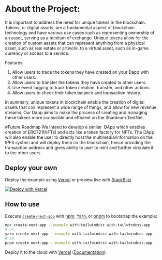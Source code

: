 # About the Project:

It is important to address the need for unique tokens in the blockchain. Tokens, or digital assets, are a fundamental aspect of blockchain technology and have various use cases such as representing ownership of an asset, serving as a medium of exchange.
Unique tokens allow for the creation of custom assets that can represent anything from a physical asset, such as real estate or artwork, to a virtual asset, such as in-game currency or access to a service. 

Features:
1. Allow users to trade the tokens they have created on your Dapp with other users.
2. Allow users to transfer the tokens they have created to other users.
3. Use event logging to track token creation, transfer, and other actions.
4. Allow users to check their token balance and transaction history.

In summary, unique tokens in blockchain enable the creation of digital assets that can represent a wide range of things, and allow for new revenue streams. Our Dapp aims to make the process of creating and managing these tokens more accessible and efficient on the Shardeum TestNet.

#Future Roadmap
We intend to develop a similar  DApp which enables creation of ERC721(NFTs) and acts like a token factory for NFTs. The DApp will also enable the user to directly host the multimedia/information on the IPFS system and will deploy them on the blockchain, hence providing the transaction address and gives ability to user to mint and further circulate it to the other users.



## Deploy your own

Deploy the example using [Vercel](https://vercel.com?utm_source=github&utm_medium=readme&utm_campaign=next-example) or preview live with [StackBlitz](https://stackblitz.com/github/vercel/next.js/tree/canary/examples/with-tailwindcss)

[![Deploy with Vercel](https://vercel.com/button)](https://vercel.com/new/git/external?repository-url=https://github.com/vercel/next.js/tree/canary/examples/with-tailwindcss&project-name=with-tailwindcss&repository-name=with-tailwindcss)

## How to use

Execute [`create-next-app`](https://github.com/vercel/next.js/tree/canary/packages/create-next-app) with [npm](https://docs.npmjs.com/cli/init), [Yarn](https://yarnpkg.com/lang/en/docs/cli/create/), or [pnpm](https://pnpm.io) to bootstrap the example:

```bash
npx create-next-app --example with-tailwindcss with-tailwindcss-app
# or
yarn create next-app --example with-tailwindcss with-tailwindcss-app
# or
pnpm create next-app --example with-tailwindcss with-tailwindcss-app
```

Deploy it to the cloud with [Vercel](https://vercel.com/new?utm_source=github&utm_medium=readme&utm_campaign=next-example) ([Documentation](https://nextjs.org/docs/deployment)).
